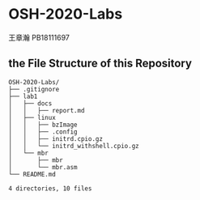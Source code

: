 # OSH-2020-Labs
王章瀚 PB18111697

## the File Structure of this Repository

```shell
OSH-2020-Labs/  
├── .gitignore  
├── lab1  
│   ├── docs  
│   │   ├── report.md  
│   ├── linux  
│   │   ├── bzImage  
│   │   ├── .config  
│   │   ├── initrd.cpio.gz  
│   │   └── initrd_withshell.cpio.gz  
│   └── mbr  
│       ├── mbr  
│       └── mbr.asm  
└── README.md  
 
4 directories, 10 files  
```
